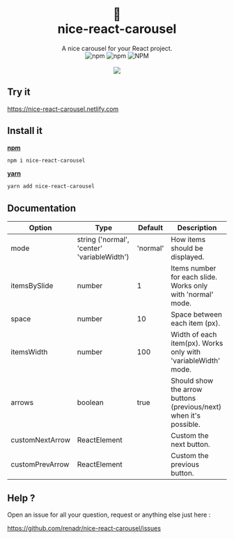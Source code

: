 <div align="center">
  <h1>
    🎠
    <br />
    nice-react-carousel
  </h1>
  A nice carousel for your React project. 
  <br />
  <img alt="npm" src="https://img.shields.io/npm/v/nice-react-carousel">
  <img alt="npm" src="https://img.shields.io/npm/dt/nice-react-carousel">
  <img alt="NPM" src="https://img.shields.io/npm/l/nice-react-carousel">
  <br />
  <br />
  <img src="http://adrienlemaire.fr/video2-nice-react-carousel.gif" />
</div>

## Try it

https://nice-react-carousel.netlify.com

## Install it

**[npm](https://www.npmjs.com/package/nice-react-carousel)**

```bash
npm i nice-react-carousel
```

**[yarn](https://yarnpkg.com/package/nice-react-carousel)**

```bash
yarn add nice-react-carousel
```

## Documentation

| Option          | Type                                        | Default  | Description                                                       |
| --------------- | ------------------------------------------- | -------- | ----------------------------------------------------------------- |
| mode            | string ('normal', 'center' 'variableWidth') | 'normal' | How items should be displayed.                                    |
| itemsBySlide    | number                                      | 1        | Items number for each slide. Works only with 'normal' mode.       |
| space           | number                                      | 10       | Space between each item (px).                                     |
| itemsWidth      | number                                      | 100      | Width of each item(px). Works only with 'variableWidth' mode.     |
| arrows          | boolean                                     | true     | Should show the arrow buttons (previous/next) when it's possible. |
| customNextArrow | ReactElement                                |          | Custom the next button.                                           |
| customPrevArrow | ReactElement                                |          | Custom the previous button.                                       |

## Help ?

Open an issue for all your question, request or anything else just here :

https://github.com/renadr/nice-react-carousel/issues
